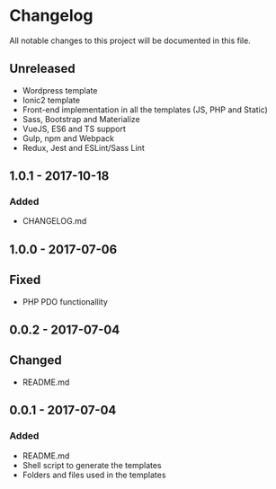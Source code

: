 # Changelog

All notable changes to this project will be documented in this file.

## Unreleased

* Wordpress template
* Ionic2 template
* Front-end implementation in all the templates (JS, PHP and Static)
* Sass, Bootstrap and Materialize
* VueJS, ES6 and TS support
* Gulp, npm and Webpack
* Redux, Jest and ESLint/Sass Lint

## 1.0.1 - 2017-10-18

### Added

* CHANGELOG.md

## 1.0.0 - 2017-07-06

## Fixed

* PHP PDO functionallity

## 0.0.2 - 2017-07-04

## Changed

* README.md

## 0.0.1 - 2017-07-04

### Added

* README.md
* Shell script to generate the templates
* Folders and files used in the templates

